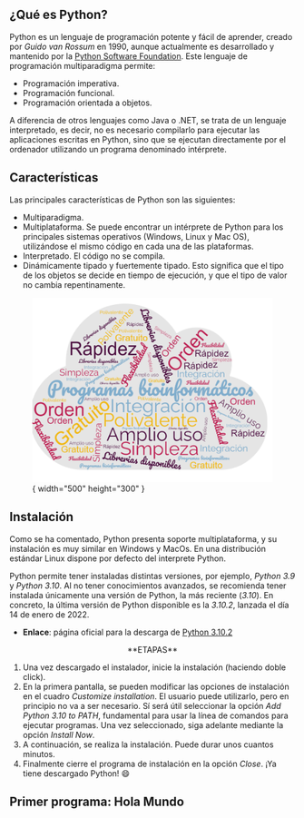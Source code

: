 ## **¿Qué es Python?**
Python es un lenguaje de programación potente y fácil de aprender, creado por *Guido van Rossum* en 1990, aunque actualmente es desarrollado y mantenido por la [Python Software Foundation](https://www.python.org/psf-landing/). Este lenguaje de programación multiparadigma permite: 

* Programación imperativa. 
* Programación funcional. 
* Programación orientada a objetos.

A diferencia de otros lenguajes como Java o .NET, se trata de un lenguaje interpretado, es decir, no es necesario compilarlo para ejecutar las aplicaciones escritas en Python, sino que se ejecutan directamente por el ordenador utilizando un programa denominado intérprete. 

## **Características**
Las principales características de Python son las siguientes:

* Multiparadigma.
* Multiplataforma. Se puede encontrar un intérprete de Python para los principales sistemas operativos (Windows, Linux y Mac OS), utilizándose el mismo código en cada una de las plataformas.
* Interpretado. El código no se compila. 
* Dinámicamente tipado y fuertemente tipado. Esto significa que el tipo de los objetos se decide en tiempo de ejecución, y que el tipo de valor no cambia repentinamente.

<figure markdown>

  ![nube](imagen_nube.png){ width="500" height="300" }

</figure>

## **Instalación**
Como se ha comentado, Python presenta soporte multiplataforma, y su instalación es muy similar en Windows y MacOs. En una distribución estándar Linux dispone por defecto del interprete Python.  

Python permite tener instaladas distintas versiones, por ejemplo, *Python 3.9* y *Python 3.10*. Al no tener conocimientos avanzados, se recomienda tener instalada únicamente una versión de Python, la más reciente (*3.10*). En concreto, la última versión de Python disponible es la *3.10.2*, lanzada el día 14 de enero de 2022. 

* **Enlace**: página oficial para la descarga de [Python 3.10.2](https://www.python.org/downloads/)


<center>
**ETAPAS**
</center>

1. Una vez descargado el instalador, inicie la instalación (haciendo doble click).
2. En la primera pantalla, se pueden modificar las opciones de instalación en el cuadro *Customize installation*. El usuario puede utilizarlo, pero en principio no va a ser necesario. Sí será útil seleccionar la opción *Add Python 3.10 to PATH*, fundamental para usar la línea de comandos para ejecutar programas. Una vez seleccionado, siga adelante mediante la opción *Install Now*.
3. A continuación, se realiza la instalación. Puede durar unos cuantos minutos.
4. Finalmente cierre el programa de instalación en la opción *Close*. ¡Ya tiene descargado Python! :smile: 


## **Primer programa: Hola Mundo**






